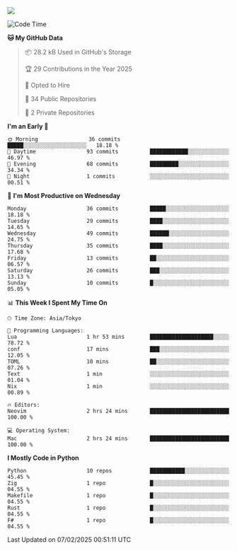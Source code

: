 ![](https://komarev.com/ghpvc/?username=kitagawa-hr)

<!--START_SECTION:waka-->
![Code Time](http://img.shields.io/badge/Code%20Time-1%2C331%20hrs%2018%20mins-blue)

**🐱 My GitHub Data** 

> 📦 28.2 kB Used in GitHub's Storage 
 > 
> 🏆 29 Contributions in the Year 2025
 > 
> 💼 Opted to Hire
 > 
> 📜 34 Public Repositories 
 > 
> 🔑 2 Private Repositories 
 > 
**I'm an Early 🐤** 

```text
🌞 Morning                36 commits          █████░░░░░░░░░░░░░░░░░░░░   18.18 % 
🌆 Daytime                93 commits          ████████████░░░░░░░░░░░░░   46.97 % 
🌃 Evening                68 commits          █████████░░░░░░░░░░░░░░░░   34.34 % 
🌙 Night                  1 commits           ░░░░░░░░░░░░░░░░░░░░░░░░░   00.51 % 
```
📅 **I'm Most Productive on Wednesday** 

```text
Monday                   36 commits          █████░░░░░░░░░░░░░░░░░░░░   18.18 % 
Tuesday                  29 commits          ████░░░░░░░░░░░░░░░░░░░░░   14.65 % 
Wednesday                49 commits          ██████░░░░░░░░░░░░░░░░░░░   24.75 % 
Thursday                 35 commits          ████░░░░░░░░░░░░░░░░░░░░░   17.68 % 
Friday                   13 commits          ██░░░░░░░░░░░░░░░░░░░░░░░   06.57 % 
Saturday                 26 commits          ███░░░░░░░░░░░░░░░░░░░░░░   13.13 % 
Sunday                   10 commits          █░░░░░░░░░░░░░░░░░░░░░░░░   05.05 % 
```


📊 **This Week I Spent My Time On** 

```text
🕑︎ Time Zone: Asia/Tokyo

💬 Programming Languages: 
Lua                      1 hr 53 mins        ████████████████████░░░░░   78.72 % 
conf                     17 mins             ███░░░░░░░░░░░░░░░░░░░░░░   12.05 % 
TOML                     10 mins             ██░░░░░░░░░░░░░░░░░░░░░░░   07.26 % 
Text                     1 min               ░░░░░░░░░░░░░░░░░░░░░░░░░   01.04 % 
Nix                      1 min               ░░░░░░░░░░░░░░░░░░░░░░░░░   00.89 % 

🔥 Editors: 
Neovim                   2 hrs 24 mins       █████████████████████████   100.00 % 

💻 Operating System: 
Mac                      2 hrs 24 mins       █████████████████████████   100.00 % 
```

**I Mostly Code in Python** 

```text
Python                   10 repos            ███████████░░░░░░░░░░░░░░   45.45 % 
Zig                      1 repo              █░░░░░░░░░░░░░░░░░░░░░░░░   04.55 % 
Makefile                 1 repo              █░░░░░░░░░░░░░░░░░░░░░░░░   04.55 % 
Rust                     1 repo              █░░░░░░░░░░░░░░░░░░░░░░░░   04.55 % 
F#                       1 repo              █░░░░░░░░░░░░░░░░░░░░░░░░   04.55 % 
```




 Last Updated on 07/02/2025 00:51:11 UTC
<!--END_SECTION:waka-->
